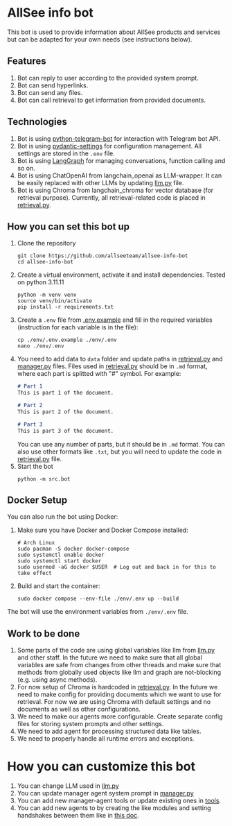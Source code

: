 # AllSee info bot

This bot is used to provide information about AllSee products and services but can be adapted for your own needs (see instructions below).

## Features
1. Bot can reply to user according to the provided system prompt.
2. Bot can send hyperlinks.
3. Bot can send any files.
4. Bot can call retrieval to get information from provided documents.

## Technologies
1. Bot is using [python-telegram-bot](https://python-telegram-bot.org/) for interaction with Telegram bot API. 
2. Bot is using [pydantic-settings](https://docs.pydantic.dev/latest/concepts/pydantic_settings/) for configuration management. All settings are stored in the `.env` file.
3. Bot is using [LangGraph](https://langchain-ai.github.io/langgraph/) for managing conversations, function calling and so on.
4. Bot is using ChatOpenAI from langchain_openai as LLM-wrapper. It can be easily replaced with other LLMs by updating [llm.py](src/agentic/llm.py) file.
5. Bot is using Chroma from langchain_chroma for vector database (for retrieval purpose). Currently, all retrieval-related code is placed in [retrieval.py](src/agentic/agents/manager/tools/retrieval.py).

## How you can set this bot up
1. Clone the repository
    ```shell
    git clone https://github.com/allseeteam/allsee-info-bot
    cd allsee-info-bot
    ```
2. Create a virtual environment, activate it and install dependencies. Tested on python 3.11.11
    ```shell
    python -m venv venv
    source venv/bin/activate
    pip install -r requirements.txt
    ```
3. Create a `.env` file from [.env.example](env/.env.example) and fill in the required variables (instruction for each variable is in the file):
    ```shell
    cp ./env/.env.example ./env/.env
    nano ./env/.env
    ```
4. You need to add data to `data` folder and update paths in [retrieval.py](src/agentic/agents/manager/tools/retrieval.py) and [manager.py](src/agentic/agents/manager/manager.py) files. Files used in [retrieval.py](src/agentic/agents/manager/tools/retrieval.py) should be in `.md` format, where each part is splitted with "#" symbol. For example:
    ```markdown
    # Part 1
    This is part 1 of the document.
    
    # Part 2
    This is part 2 of the document.
    
    # Part 3
    This is part 3 of the document.
    ```
    You can use any number of parts, but it should be in `.md` format. You can also use other formats like `.txt`, but you will need to update the code in [retrieval.py](src/agentic/agents/manager/tools/retrieval.py) file.
5. Start the bot
    ```shell
    python -m src.bot
    ```

## Docker Setup
You can also run the bot using Docker:

1. Make sure you have Docker and Docker Compose installed:
   ```shell
   # Arch Linux
   sudo pacman -S docker docker-compose
   sudo systemctl enable docker
   sudo systemctl start docker
   sudo usermod -aG docker $USER  # Log out and back in for this to take effect
   ```

2. Build and start the container:
   ```shell
   sudo docker compose --env-file ./env/.env up --build
   ```

The bot will use the environment variables from `./env/.env` file.

## Work to be done
1. Some parts of the code are using global variables like llm from [llm.py](src/agentic/llm.py) and other staff. In the future we need to make sure that all global variables are safe from changes from other threads and make sure that methods from globally used objects like llm and graph are not-blocking (e.g. using async methods).
2. For now setup of Chroma is hardcoded in [retrieval.py](src/agentic/agents/manager/tools/retrieval.py). In the future we need to make config for providing documents which we want to use for retrieval. For now we are using Chroma with default settings and no documents as well as other configurations.
3. We need to make our agents more configurable. Create separate config files for storing system prompts and other settings.
4. We need to add agent for processing structured data like tables.
5. We need to properly handle all runtime errors and exceptions.

# How you can customize this bot
1. You can change LLM used in [llm.py](src/agentic/llm.py)
2. You can update manager agent system prompt in [manager.py](src/agentic/agents/manager/manager.py)
3. You can add new manager-agent tools or update existing ones in [tools](src/agentic/agents/manager/tools). 
4. You can add new agents to by creating the like modules and setting handshakes between them like in [this doc](https://langchain-ai.github.io/langgraph/how-tos/agent-handoffs/).
